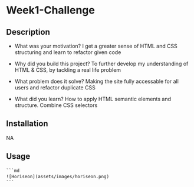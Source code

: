 # Week1-Challenge

## Description

- What was your motivation? 
	I get a greater sense of HTML and CSS structuring and learn to refactor given code

- Why did you build this project?
	To further develop my understanding of HTML & CSS, by tackling a real life problem

- What problem does it solve?
	Making the site fully accessable for all users and refactor duplicate CSS

- What did you learn?
	How to apply HTML semantic elements and structure. Combine CSS selectors

## Installation

NA

## Usage

    ```md
    ![Horiseon](assets/images/horiseon.png)
    ```
